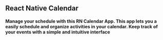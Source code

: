 ## React Native Calendar

#### Manage your schedule with this RN Calendar App. This app lets you a easily schedule and organize activities in your calendar. Keep track of your events with a simple and intuitive interface
